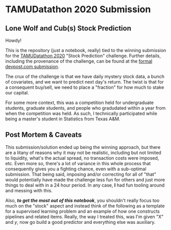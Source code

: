 # TAMUDatathon 2020 Submission

## Lone Wolf and Cub(s) Stock Prediction

Howdy!

This is the repository (just a notebook, really) tied to the winning submission for the [TAMUDatathon 2020](https://tamudatathon.com/) "Stock Prediction" challenge. Further details, including the provenance of the challenge, can be found at the [formal devpost.com submission](https://devpost.com/software/lone-wolf-and-cub-s-stock-prediction-kiz3w5).

The crux of the challenge is that we have daily mystery stock data, a bunch of covariates, and we want to predict next day's return. The twist is that for a consequent buy/sell, we need to place a "fraction" for how much to stake our capital.

For some more context, this was a competition held for undergraduate students, graduate students, and people who gradudated within a year from when the competition was held. As such, I technically participated while being a master's student in Statistics from Texas A&M. 

## Post Mortem & Caveats

This submission/solution ended up being the winning approach, but there are a litany of reasons why it may not be realistic, including but not limited to liquidity, what's the actual spread, no transaction costs were imposed, etc. Even more so, there's a lot of variance in this whole process that consequently gives you a fighting chance, even with a sub-optimal submission. That being said, imposing and/or correcting for all of "that" would potentially have made the challenge less fun for others and just more things to deal with in a 24 hour period. In any case, **I** had fun tooling around and messing with this.

Also, ***to get the most out of this notebook***, you shouldn't really focus too much on the "stock" aspect and instead think of the following as a template for a supervised learning problem and an example of how one constructs pipelines and related items. Really, the way I treated this, was I'm given "X" and $y$, now go build a good predictor and everything else was auxiliary.
